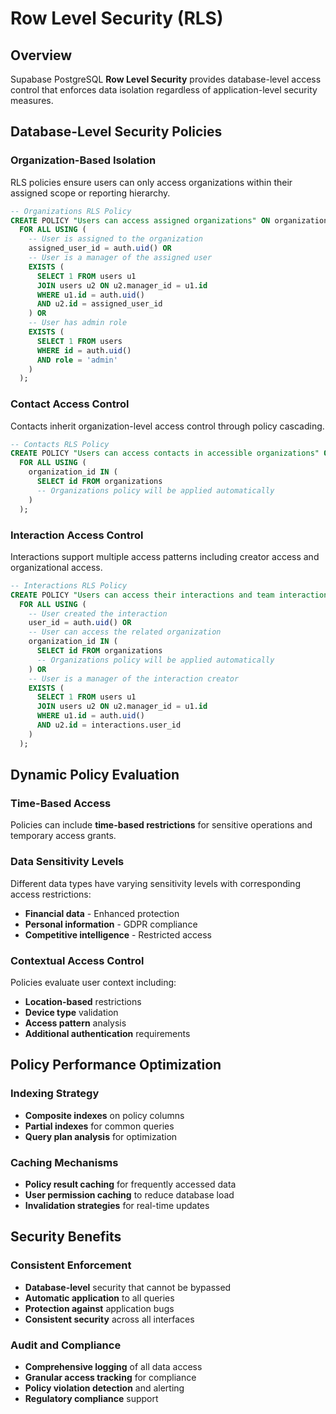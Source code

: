 # Row Level Security (RLS)

## Overview

Supabase PostgreSQL **Row Level Security** provides database-level access control that enforces data isolation regardless of application-level security measures.

## Database-Level Security Policies

### Organization-Based Isolation
RLS policies ensure users can only access organizations within their assigned scope or reporting hierarchy.

```sql
-- Organizations RLS Policy
CREATE POLICY "Users can access assigned organizations" ON organizations
  FOR ALL USING (
    -- User is assigned to the organization
    assigned_user_id = auth.uid() OR
    -- User is a manager of the assigned user
    EXISTS (
      SELECT 1 FROM users u1
      JOIN users u2 ON u2.manager_id = u1.id
      WHERE u1.id = auth.uid() 
      AND u2.id = assigned_user_id
    ) OR
    -- User has admin role
    EXISTS (
      SELECT 1 FROM users 
      WHERE id = auth.uid() 
      AND role = 'admin'
    )
  );
```

### Contact Access Control
Contacts inherit organization-level access control through policy cascading.

```sql
-- Contacts RLS Policy
CREATE POLICY "Users can access contacts in accessible organizations" ON contacts
  FOR ALL USING (
    organization_id IN (
      SELECT id FROM organizations
      -- Organizations policy will be applied automatically
    )
  );
```

### Interaction Access Control
Interactions support multiple access patterns including creator access and organizational access.

```sql
-- Interactions RLS Policy
CREATE POLICY "Users can access their interactions and team interactions" ON interactions
  FOR ALL USING (
    -- User created the interaction
    user_id = auth.uid() OR
    -- User can access the related organization
    organization_id IN (
      SELECT id FROM organizations
      -- Organizations policy will be applied automatically
    ) OR
    -- User is a manager of the interaction creator
    EXISTS (
      SELECT 1 FROM users u1
      JOIN users u2 ON u2.manager_id = u1.id
      WHERE u1.id = auth.uid() 
      AND u2.id = interactions.user_id
    )
  );
```

## Dynamic Policy Evaluation

### Time-Based Access
Policies can include **time-based restrictions** for sensitive operations and temporary access grants.

### Data Sensitivity Levels
Different data types have varying sensitivity levels with corresponding access restrictions:
- **Financial data** - Enhanced protection
- **Personal information** - GDPR compliance
- **Competitive intelligence** - Restricted access

### Contextual Access Control
Policies evaluate user context including:
- **Location-based** restrictions
- **Device type** validation
- **Access pattern** analysis
- **Additional authentication** requirements

## Policy Performance Optimization

### Indexing Strategy
- **Composite indexes** on policy columns
- **Partial indexes** for common queries
- **Query plan analysis** for optimization

### Caching Mechanisms
- **Policy result caching** for frequently accessed data
- **User permission caching** to reduce database load
- **Invalidation strategies** for real-time updates

## Security Benefits

### Consistent Enforcement
- **Database-level** security that cannot be bypassed
- **Automatic application** to all queries
- **Protection against** application bugs
- **Consistent security** across all interfaces

### Audit and Compliance
- **Comprehensive logging** of all data access
- **Granular access tracking** for compliance
- **Policy violation detection** and alerting
- **Regulatory compliance** support